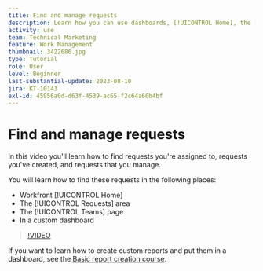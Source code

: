 ```yaml
---
title: Find and manage requests
description: Learn how you can use dashboards, [!UICONTROL Home], the [!UICONTROL Requests] area, and the [!UICONTROL Teams] page to find incoming requests made through a request queue.
activity: use
team: Technical Marketing
feature: Work Management
thumbnail: 3422686.jpg
type: Tutorial
role: User
level: Beginner
last-substantial-update: 2023-08-10
jira: KT-10143
exl-id: 45956a0d-d63f-4539-ac65-f2c64a60b4bf
---
```

# Find and manage requests

In this video you'll learn how to find requests you're assigned to, requests you've created, and requests that you manage.

You will learn how to find these requests in the following places:

* Workfront [!UICONTROL Home]
* The [!UICONTROL Requests] area
* The [!UICONTROL Teams] page
* In a custom dashboard


>[!VIDEO](https://video.tv.adobe.com/v/3422686/?quality=12&learn=on)

If you want to learn how to create custom reports and put them in a dashboard, see the [Basic report creation course](https://experienceleague.adobe.com/docs/workfront-course-map/using/learning-programs/basic-report-creation-program.html).
